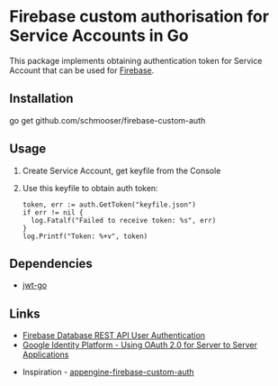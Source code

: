 # Firebase custom authorisation for Service Accounts in Go

This package implements obtaining authentication token for Service Account that can be used for [Firebase].

## Installation

  go get github.com/schmooser/firebase-custom-auth

## Usage

1. Create Service Account, get keyfile from the Console
2. Use this keyfile to obtain auth token:

       token, err := auth.GetToken("keyfile.json")
       if err != nil {
         log.Fatalf("Failed to receive token: %s", err)
       }
       log.Printf("Token: %+v", token)

## Dependencies

* [jwt-go](https://github.com/dgrijalva/jwt-go)

## Links
* [Firebase Database REST API User Authentication](https://firebase.google.com/docs/reference/rest/database/user-auth)
* [Google Identity Platform - Using OAuth 2.0 for Server to Server Applications](https://developers.google.com/identity/protocols/OAuth2ServiceAccount#authorizingrequests)
- Inspiration - [appengine-firebase-custom-auth](https://github.com/k2wanko-sandbox/appengine-firebase-custom-auth)

[Firebase]: https://firebase.google.com
